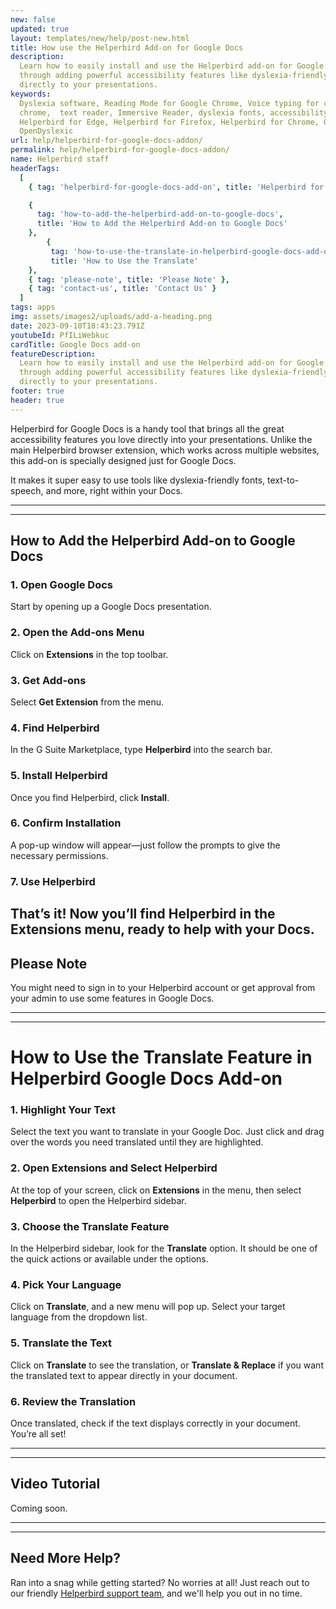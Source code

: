 ```yaml
---
new: false
updated: true
layout: templates/new/help/post-new.html
title: How use the Helperbird Add-on for Google Docs
description:
  Learn how to easily install and use the Helperbird add-on for Google Docs. This guide walks you
  through adding powerful accessibility features like dyslexia-friendly fonts and text-to-speech
  directly to your presentations.
keywords:
  Dyslexia software, Reading Mode for Google Chrome, Voice typing for chrome, Text to speech for
  chrome,  text reader, Immersive Reader, dyslexia fonts, accessibility software, dyslexia software,
  Helperbird for Edge, Helperbird for Firefox, Helperbird for Chrome, Opendyslexic for Chrome,
  OpenDyslexic
url: help/helperbird-for-google-docs-addon/
permalink: help/helperbird-for-google-docs-addon/
name: Helperbird staff
headerTags:
  [
    { tag: 'helperbird-for-google-docs-add-on', title: 'Helperbird for Google Docs Add-on' },

    {
      tag: 'how-to-add-the-helperbird-add-on-to-google-docs',
      title: 'How to Add the Helperbird Add-on to Google Docs'
    },
        {
         tag: 'how-to-use-the-translate-in-helperbird-google-docs-add-on',
         title: 'How to Use the Translate'
    },
    { tag: 'please-note', title: 'Please Note' },
    { tag: 'contact-us', title: 'Contact Us' }
  ]
tags: apps
img: assets/images2/uploads/add-a-heading.png
date: 2023-09-10T18:43:23.791Z
youtubeId: PfILiWebkuc
cardTitle: Google Docs add-on
featureDescription:
  Learn how to easily install and use the Helperbird add-on for Google Docs. This guide walks you
  through adding powerful accessibility features like dyslexia-friendly fonts and text-to-speech
  directly to your presentations.
footer: true
header: true
---
```


Helperbird for Google Docs is a handy tool that brings all the great accessibility features you love
directly into your presentations. Unlike the main Helperbird browser extension, which works across
multiple websites, this add-on is specially designed just for Google Docs.

It makes it super easy to use tools like dyslexia-friendly fonts, text-to-speech, and more, right
within your Docs.

---

---

## How to Add the Helperbird Add-on to Google Docs

### 1. Open Google Docs

Start by opening up a Google Docs presentation.

### 2. Open the Add-ons Menu

Click on **Extensions** in the top toolbar.

### 3. Get Add-ons

Select **Get Extension** from the menu.

### 4. Find Helperbird

In the G Suite Marketplace, type **Helperbird** into the search bar.

### 5. Install Helperbird

Once you find Helperbird, click **Install**.

### 6. Confirm Installation

A pop-up window will appear—just follow the prompts to give the necessary permissions.

### 7. Use Helperbird

## That’s it! Now you’ll find Helperbird in the **Extensions** menu, ready to help with your Docs.

## Please Note

You might need to sign in to your Helperbird account or get approval from your admin to use some
features in Google Docs.

---

---

# How to Use the Translate Feature in Helperbird Google Docs Add-on

### 1. Highlight Your Text
Select the text you want to translate in your Google Doc. Just click and drag over the words you need translated until they are highlighted.

### 2. Open Extensions and Select Helperbird
At the top of your screen, click on **Extensions** in the menu, then select **Helperbird** to open the Helperbird sidebar.

### 3. Choose the Translate Feature
In the Helperbird sidebar, look for the **Translate** option. It should be one of the quick actions or available under the options.

### 4. Pick Your Language
Click on **Translate**, and a new menu will pop up. Select your target language from the dropdown list.

### 5. Translate the Text
Click on **Translate** to see the translation, or **Translate & Replace** if you want the translated text to appear directly in your document.

### 6. Review the Translation
Once translated, check if the text displays correctly in your document. You’re all set!


---

---

## Video Tutorial

Coming soon.

---

---

## Need More Help?

Ran into a snag while getting started? No worries at all! Just reach out to our friendly
[Helperbird support team](/support/), and we'll help you out in no time.
